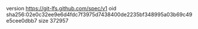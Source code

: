 version https://git-lfs.github.com/spec/v1
oid sha256:02e0c32ee9e6d4fdc7f3975d7438400de2235bf348995a03b69c49e5cee0dbb7
size 372957
